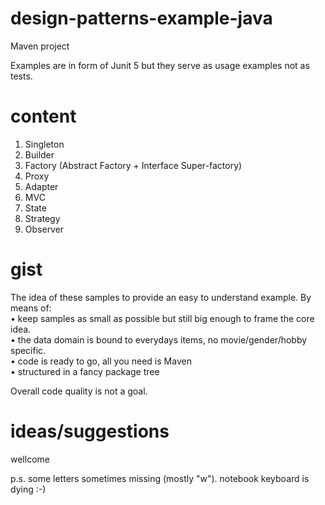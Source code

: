 # design-patterns-example-java
Maven project

Examples are in form of Junit 5 but they serve as usage examples not as tests.


# content
1. Singleton
2. Builder
3. Factory (Abstract Factory + Interface Super-factory)
4. Proxy
5. Adapter
6. MVC
7. State
8. Strategy
9. Observer

# gist
The idea of these samples to provide an easy to understand example.
By means of:  
• keep samples as small as possible but still big enough to frame the core idea.  
• the data domain is bound to everydays items, no movie/gender/hobby specific.  
• code is ready to go, all you need is Maven  
• structured in a fancy package tree  

Overall code quality is not a goal. 


# ideas/suggestions 
wellcome

p.s. some letters sometimes missing (mostly "w"). notebook keyboard is dying :-)
